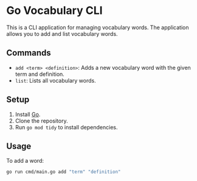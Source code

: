 # Go Vocabulary CLI

This is a CLI application for managing vocabulary words. The application allows you to add and list vocabulary words.

## Commands

- `add <term> <definition>`: Adds a new vocabulary word with the given term and definition.
- `list`: Lists all vocabulary words.

## Setup

1. Install [Go](https://golang.org/doc/install).
2. Clone the repository.
3. Run `go mod tidy` to install dependencies.

## Usage

To add a word:
```sh
go run cmd/main.go add "term" "definition"
